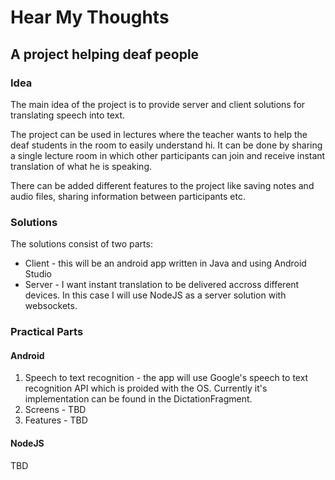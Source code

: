 # Hear My Thoughts

## A project helping deaf people

### Idea

The main idea of the project is to provide server and client solutions for translating speech into text.

The project can be used in lectures where the teacher wants to help the deaf students in the room to easily understand hi. It can be done by sharing a single lecture room in which other participants can join and receive instant translation of what he is speaking.

There can be added different features to the project like saving notes and audio files, sharing information between participants etc.

### Solutions

The solutions consist of two parts:

 * Client - this will be an android app written in Java and using Android Studio
 * Server - I want instant translation to be delivered accross different devices. In this case I will use NodeJS as a server solution with websockets.
 
### Practical Parts

#### Android

1. Speech to text recognition - the app will use Google's speech to text recognition API which is proided with the OS. Currently it's implementation can be found in the DictationFragment. 
2. Screens - TBD
3. Features - TBD


#### NodeJS
TBD

 
 

